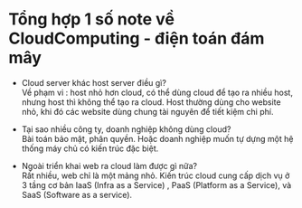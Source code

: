 # Tổng hợp 1 số note về CloudComputing - điện toán đám mây

- Cloud server khác host server điều gì?    
Về phạm vi : host nhỏ hơn cloud, có thể dùng cloud để tạo ra nhiều host, nhưng host thì không thể tạo ra cloud. Host thường dùng cho website nhỏ, khi đó các website dùng chung tài nguyên để tiết kiệm chi phí.

- Tại sao nhiều công ty, doanh nghiệp không dùng cloud?     
Bài toán bảo mật, phân quyền. Hoặc doanh nghiệp muốn tự dựng một hệ thống máy chủ có kiến trúc đặc biệt.

- Ngoài triển khai web ra cloud làm được gì nữa?    
Rất nhiều, web chỉ là một mảng nhỏ. Kiến trúc cloud cung cấp dịch vụ ở 3 tầng cơ bản IaaS (Infra as a Service) , PaaS (Platform as a Service), và SaaS (Software as a service).